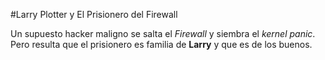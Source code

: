 #Larry Plotter y El Prisionero del Firewall

Un supuesto hacker maligno se salta
el *Firewall* y siembra el *kernel
panic*.
Pero resulta que el prisionero es
familia de **Larry** y que es de los
buenos.
